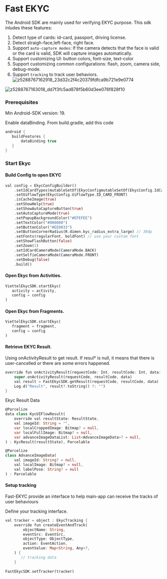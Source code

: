 # Fast EKYC

The Android SDK are mainly used for verifying EKYC purpose. This sdk inludes these features:
1. Detect type of cards: id-card, passport, driving license.
2. Detect straigh-face,left-face, right face.
3. Support `auto-capture modes`: If the camera detects that the face is valid or the card is valid, SDK will capture images automatically.
4. Support customizing UI: button colors, font-size, text-color
5. Support customizing common configurations: flash,  zoom, camera side, debug-mode.
6. Support `tracking` to track user behaviors.
![z5288767162918_23d32c2f4c20379fdfca9b721e9e0774](https://github.com/caosytrung/Fast-EKYC-Android-SDK/assets/17381611/154f6686-9760-4d2f-bac8-2ea2c2a52938)

![z5288767163018_dd7f3fc5ad878f5b60d3ee076f828f10](https://github.com/caosytrung/Fast-EKYC-Android-SDK/assets/17381611/47e4c0fe-9371-4453-8297-0453ab382800)


### Prerequisites
Min Android-SDK version: 19.

Enable dataBinding. From build.gradle, add this code
```groovy
android {
   buildFeatures {
       dataBinding true
   }
}
```

### Start Ekyc

#### Build Config to open EKYC

```dart
val config = EkycConfigBuilder()
    .setIdCardTypes(mutableSetOf(EkycConfigmutableSetOf(EkycConfig.IdCardType.PASSPORT))
    .setUiFlowType(EkycConfig.UiFlowType.ID_CARD_FRONT)
    .isCacheImage(true)
    .setShowHelp(true)
    .setShowAutoCaptureButton(true)
    .setAutoCaptureMode(true)
    .setPopupBackgroundColor("#EFEFEE")
    .setTextColor("#000000")
    .setButtonColor("#EE0033")
    .setButtonCornerRadius(R.dimen.kyc_radius_extra_large) // 30dp
    .setFonts(regularFont, boldFont) // use your custom font
    .setShowFlashButton(false)
    .setZoom(1)
    .setIdCardCameraMode(CameraMode.BACK)
    .setSelfieCameraMode(CameraMode.FRONT)
    .setDebug(false)
    .build()
```

#### Open Ekyc from Activities.
```dart
ViettelEkycSDK.startEkyc(
   activity = activity,
   config = config
)
```
#### Open Ekyc from Fragments.
```dart
ViettelEkycSDK.startEkyc(
   fragment = fragment,
   config = config
)
```

#### Retrieve EKYC Result.
Using onActivityResult to get result. If resul† is null, it means that there is user-cancelled or there are some errors happened.
```dart
override fun onActivityResult(requestCode: Int, resultCode: Int, data: Intent?) {
    super.onActivityResult(requestCode, resultCode, data)
    val result = FastEkycSDK.getResult(requestCode, resultCode, data)
    Log.d("Result", result?.toString() ?: "")
}
```
Ekyc Result Data
```dart
@Parcelize
data class KycUIFlowResult(
    override val resultState: ResultState,
    val imageId: String = "",
    var localCroppedImage: Bitmap? = null,
    var localFullImage: Bitmap? = null,
    var advanceImageDataList: List<AdvanceImageData>? = null,
) : KycResult(resultState), Parcelable

@Parcelize
class AdvanceImageData(
    val imageId: String? = null,
    val localImage: Bitmap? = null,
    val labelPose: String? = null
) : Parcelable
```

#### Setup tracking
Fast-EKYC provide an interface to help main-app can receive the tracks of user behaviours

Define your tracking interface.
``` dart
val tracker = object : EkycTracking {
    override fun createEventAndTrack(
        objectName: String,
        eventSrc: EventSrc,
        objectType: ObjectType,
        action: EventAction,
        eventValue: Map<String, Any>?,
    ) {
       // tracking data
    }
    
FastEkycSDK.setTracker(tracker)
```
